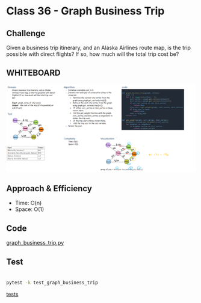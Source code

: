 # Class 36 - Graph Business Trip

## Challenge

Given a business trip itinerary, and an Alaska Airlines route map, is the trip possible with direct flights? If so, how much will the total trip cost be?

## WHITEBOARD

![graph_business_trip](./wb37.png)

## Approach & Efficiency

- Time: O(n)
- Space: O(1)

## Code

[graph_business_trip.py](./graph_business_trip.py)

## Test

```bash

pytest -k test_graph_business_trip

```

[tests](./tests/test_graph_business_trip.py)
